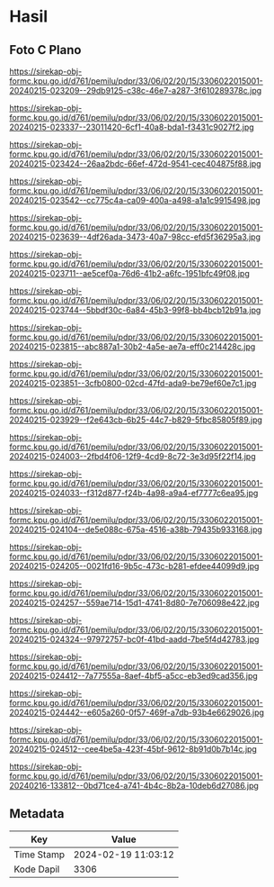 # Hasil

## Foto C Plano

https://sirekap-obj-formc.kpu.go.id/d761/pemilu/pdpr/33/06/02/20/15/3306022015001-20240215-023209--29db9125-c38c-46e7-a287-3f610289378c.jpg

https://sirekap-obj-formc.kpu.go.id/d761/pemilu/pdpr/33/06/02/20/15/3306022015001-20240215-023337--23011420-6cf1-40a8-bda1-f3431c9027f2.jpg

https://sirekap-obj-formc.kpu.go.id/d761/pemilu/pdpr/33/06/02/20/15/3306022015001-20240215-023424--26aa2bdc-66ef-472d-9541-cec404875f88.jpg

https://sirekap-obj-formc.kpu.go.id/d761/pemilu/pdpr/33/06/02/20/15/3306022015001-20240215-023542--cc775c4a-ca09-400a-a498-a1a1c9915498.jpg

https://sirekap-obj-formc.kpu.go.id/d761/pemilu/pdpr/33/06/02/20/15/3306022015001-20240215-023639--4df26ada-3473-40a7-98cc-efd5f36295a3.jpg

https://sirekap-obj-formc.kpu.go.id/d761/pemilu/pdpr/33/06/02/20/15/3306022015001-20240215-023711--ae5cef0a-76d6-41b2-a6fc-1951bfc49f08.jpg

https://sirekap-obj-formc.kpu.go.id/d761/pemilu/pdpr/33/06/02/20/15/3306022015001-20240215-023744--5bbdf30c-6a84-45b3-99f8-bb4bcb12b91a.jpg

https://sirekap-obj-formc.kpu.go.id/d761/pemilu/pdpr/33/06/02/20/15/3306022015001-20240215-023815--abc887a1-30b2-4a5e-ae7a-eff0c214428c.jpg

https://sirekap-obj-formc.kpu.go.id/d761/pemilu/pdpr/33/06/02/20/15/3306022015001-20240215-023851--3cfb0800-02cd-47fd-ada9-be79ef60e7c1.jpg

https://sirekap-obj-formc.kpu.go.id/d761/pemilu/pdpr/33/06/02/20/15/3306022015001-20240215-023929--f2e643cb-6b25-44c7-b829-5fbc85805f89.jpg

https://sirekap-obj-formc.kpu.go.id/d761/pemilu/pdpr/33/06/02/20/15/3306022015001-20240215-024003--2fbd4f06-12f9-4cd9-8c72-3e3d95f22f14.jpg

https://sirekap-obj-formc.kpu.go.id/d761/pemilu/pdpr/33/06/02/20/15/3306022015001-20240215-024033--f312d877-f24b-4a98-a9a4-ef7777c6ea95.jpg

https://sirekap-obj-formc.kpu.go.id/d761/pemilu/pdpr/33/06/02/20/15/3306022015001-20240215-024104--de5e088c-675a-4516-a38b-79435b933168.jpg

https://sirekap-obj-formc.kpu.go.id/d761/pemilu/pdpr/33/06/02/20/15/3306022015001-20240215-024205--0021fd16-9b5c-473c-b281-efdee44099d9.jpg

https://sirekap-obj-formc.kpu.go.id/d761/pemilu/pdpr/33/06/02/20/15/3306022015001-20240215-024257--559ae714-15d1-4741-8d80-7e706098e422.jpg

https://sirekap-obj-formc.kpu.go.id/d761/pemilu/pdpr/33/06/02/20/15/3306022015001-20240215-024324--97972757-bc0f-41bd-aadd-7be5f4d42783.jpg

https://sirekap-obj-formc.kpu.go.id/d761/pemilu/pdpr/33/06/02/20/15/3306022015001-20240215-024412--7a77555a-8aef-4bf5-a5cc-eb3ed9cad356.jpg

https://sirekap-obj-formc.kpu.go.id/d761/pemilu/pdpr/33/06/02/20/15/3306022015001-20240215-024442--e605a260-0f57-469f-a7db-93b4e6629026.jpg

https://sirekap-obj-formc.kpu.go.id/d761/pemilu/pdpr/33/06/02/20/15/3306022015001-20240215-024512--cee4be5a-423f-45bf-9612-8b91d0b7b14c.jpg

https://sirekap-obj-formc.kpu.go.id/d761/pemilu/pdpr/33/06/02/20/15/3306022015001-20240216-133812--0bd71ce4-a741-4b4c-8b2a-10deb6d27086.jpg


## Metadata

| Key        | Value               |
| ---------- | ------------------- |
| Time Stamp | 2024-02-19 11:03:12 |
| Kode Dapil | 3306                |



